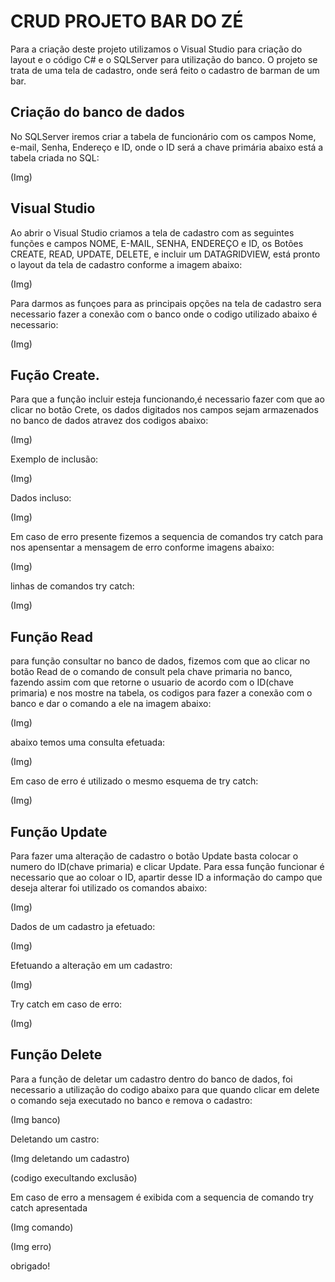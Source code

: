 # CRUD PROJETO BAR DO ZÉ

Para a criação deste projeto utilizamos o Visual Studio para criação do layout e o código C# e o SQLServer para utilização do banco. O projeto se trata de uma tela de cadastro, onde será feito o cadastro de barman de um bar.

## Criação do banco de dados
No SQLServer iremos criar a tabela de funcionário com os campos Nome, e-mail, Senha, Endereço e ID, onde o ID será a chave primária abaixo está a tabela criada no SQL:

(Img)

## Visual Studio
Ao abrir o Visual Studio  criamos a tela de cadastro com as seguintes funções e campos NOME, E-MAIL, SENHA, ENDEREÇO e ID, os Botões CREATE, READ, UPDATE, DELETE, e incluir um DATAGRIDVIEW, está pronto o layout da tela de cadastro conforme a imagem abaixo:

(Img)

Para darmos as funçoes para as  principais opções na tela de cadastro sera necessario fazer a conexão com o banco onde o codigo utilizado abaixo é necessario:

(Img)

## Fução Create.
Para que a função incluir esteja funcionando,é necessario fazer com que ao clicar no botão Crete, os dados digitados nos campos sejam armazenados no banco de dados atravez dos codigos abaixo:

(Img)

Exemplo de inclusão:

(Img)

Dados incluso:

(Img)

Em caso de erro presente fizemos a sequencia de comandos try catch para nos apensentar a mensagem de erro conforme imagens abaixo:

(Img)

linhas de comandos try catch:

(Img)

## Função Read
para função consultar no banco de dados, fizemos com que ao clicar no botão Read de o comando de consult pela chave primaria no banco, fazendo assim com que retorne o usuario de acordo com o ID(chave primaria) e nos mostre na tabela, os codigos para fazer a conexão com o banco e dar o comando a ele na imagem abaixo:

(Img)

abaixo temos uma consulta efetuada:

(Img)

Em caso de erro é utilizado o mesmo esquema de try catch:

(Img)

## Função Update

Para fazer uma alteração de cadastro o botão Update basta colocar o numero do ID(chave primaria) e clicar Update. Para essa função funcionar é necessario que ao coloar o ID, apartir desse ID a informação do campo que deseja alterar foi utilizado os comandos abaixo:

(Img)

Dados de um cadastro ja efetuado:

(Img)

Efetuando a alteração em um cadastro:

(Img)

Try catch em caso de erro:

(Img)

## Função Delete

Para a função de deletar um cadastro dentro do banco de dados, foi necessario a utilização do codigo abaixo para que quando clicar em delete o comando seja executado no banco e remova o cadastro:

(Img banco)

Deletando um castro:

(Img deletando um cadastro)

(codigo execultando exclusão)

Em caso de erro a mensagem é exibida com a sequencia de comando try catch apresentada

(Img comando)

(Img erro)

obrigado!

